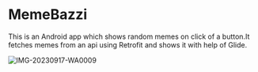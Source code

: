 # MemeBazzi
This is an Android app which shows random memes on click of a button.It fetches memes from an api using Retrofit and shows it with help of Glide.

![IMG-20230917-WA0009](https://github.com/MahabirNeogy/MemeBazzi/assets/90251647/5999267c-730b-477d-82fb-a9d375f76641)
